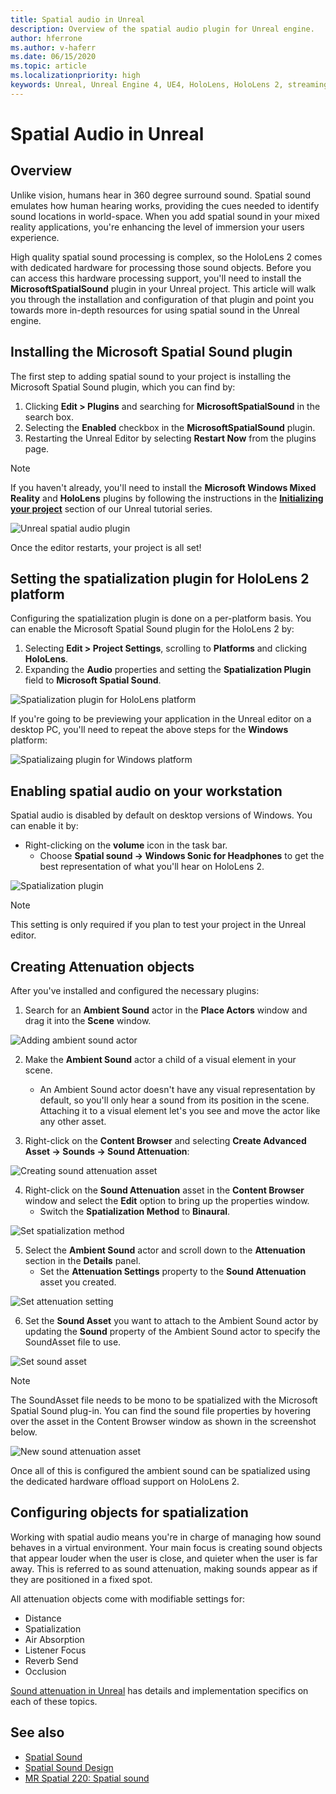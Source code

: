 ```yaml
---
title: Spatial audio in Unreal
description: Overview of the spatial audio plugin for Unreal engine.
author: hferrone
ms.author: v-haferr
ms.date: 06/15/2020
ms.topic: article
ms.localizationpriority: high
keywords: Unreal, Unreal Engine 4, UE4, HoloLens, HoloLens 2, streaming, remoting, mixed reality, development, getting started, features, new project, emulator, documentation, guides, features, holograms, game development
---
```

# Spatial Audio in Unreal

## Overview

Unlike vision, humans hear in 360 degree surround sound. Spatial sound emulates how human hearing works, providing the cues needed to identify sound locations in world-space. When you add spatial sound in your mixed reality applications, you're enhancing the level of immersion your users experience.  

High quality spatial sound processing is complex, so the HoloLens 2 comes with dedicated hardware for processing those sound objects.  Before you can access this hardware processing support, you'll need to install the **MicrosoftSpatialSound** plugin in your Unreal project. This article will walk you through the installation and configuration of that plugin and point you towards more in-depth resources for using spatial sound in the Unreal engine. 

## Installing the Microsoft Spatial Sound plugin 

The first step to adding spatial sound to your project is installing the Microsoft Spatial Sound plugin, which you can find by: 

1. Clicking **Edit > Plugins** and searching for **MicrosoftSpatialSound** in the search box. 
2. Selecting the **Enabled** checkbox in the **MicrosoftSpatialSound** plugin. 
3. Restarting the Unreal Editor by selecting **Restart Now** from the plugins page. 

> [!NOTE]
> If you haven't already, you'll need to install the **Microsoft Windows Mixed Reality** and **HoloLens** plugins by following the instructions in the **[Initializing your project](unreal-uxt-ch2.md)** section of our Unreal tutorial series.

![Unreal spatial audio plugin](images/unreal-spatial-audio-img-01.png)

Once the editor restarts, your project is all set!


## Setting the spatialization plugin for HoloLens 2 platform
Configuring the spatialization plugin is done on a per-platform basis.  You can enable the Microsoft Spatial Sound plugin for the HoloLens 2 by:
1. Selecting **Edit > Project Settings**, scrolling to **Platforms** and clicking **HoloLens**.
2. Expanding the **Audio** properties and setting the **Spatialization Plugin** field to **Microsoft Spatial Sound**.

![Spatialization plugin for HoloLens platform](images/unreal-spatial-audio-img-02.png)

If you're going to be previewing your application in the Unreal editor on a desktop PC, you'll need to repeat the above steps for the **Windows** platform:

![Spatializaing plugin for Windows platform](images/unreal-spatial-audio-img-05.png)

## Enabling spatial audio on your workstation
Spatial audio is disabled by default on desktop versions of Windows. You can enable it by:
* Right-clicking on the **volume** icon in the task bar. 
    + Choose **Spatial sound -> Windows Sonic for Headphones** to get the best representation of what you'll hear on HoloLens 2.

![Spatialization plugin](images/unreal-spatial-audio-img-04.png)

> [!NOTE]
>This setting is only required if you plan to test your project in the Unreal editor.

## Creating Attenuation objects
After you've installed and configured the necessary plugins:
1. Search for an **Ambient Sound** actor in the **Place Actors** window and drag it into the **Scene** window.

![Adding ambient sound actor](images/unreal-spatial-audio-img-07.png)

2. Make the **Ambient Sound** actor a child of a visual element in your scene. 
    * An Ambient Sound actor doesn't have any visual representation by default, so you'll only hear a sound from its position in the scene. Attaching it to a visual element let's you see and move the actor like any other asset.

3.  Right-click on the **Content Browser** and selecting **Create Advanced Asset -> Sounds -> Sound Attenuation**:

![Creating sound attenuation asset](images/unreal-spatial-audio-img-06.png)

4. Right-click on the **Sound Attenuation** asset in the **Content Browser** window and select the **Edit** option to bring up the properties window.
    * Switch the **Spatialization Method** to **Binaural**.

![Set spatialization method](images/unreal-spatial-audio-img-03.png)

5. Select the **Ambient Sound** actor and scroll down to the **Attenuation** section in the **Details** panel. 
    * Set the **Attenuation Settings** property to the **Sound Attenuation** asset you created.

![Set attenuation setting](images/unreal-spatial-audio-img-08.png)

6. Set the **Sound Asset** you want to attach to the Ambient Sound actor by updating the **Sound** property of the Ambient Sound actor to specify the SoundAsset file to use.

![Set sound asset](images/unreal-spatial-audio-img-09.png)

> [!NOTE] 
> The SoundAsset file needs to be mono to be spatialized with the Microsoft Spatial Sound plug-in. You can find the sound file properties by hovering over the asset in the Content Browser window as shown in the screenshot below.

![New sound attenuation asset](images/unreal-spatial-audio-img-10.png)

Once all of this is configured the ambient sound can be spatialized using the dedicated hardware offload support on HoloLens 2.

## Configuring objects for spatialization
Working with spatial audio means you're in charge of managing how sound behaves in a virtual environment. Your main focus is creating sound objects that appear louder when the user is close, and quieter when the user is far away. This is referred to as sound attenuation, making sounds appear as if they are positioned in a fixed spot.

All attenuation objects come with modifiable settings for:
* Distance
* Spatialization
* Air Absorption
* Listener Focus
* Reverb Send
* Occlusion

[Sound attenuation in Unreal](https://docs.unrealengine.com/Engine/Audio/DistanceModelAttenuation/index.html) has details and implementation specifics on each of these topics.


## See also
* [Spatial Sound](https://docs.microsoft.com/windows/mixed-reality/spatial-sound)
* [Spatial Sound Design](https://docs.microsoft.com/windows/mixed-reality/spatial-sound-design)
* [MR Spatial 220: Spatial sound](https://docs.microsoft.com/windows/mixed-reality/holograms-220)
